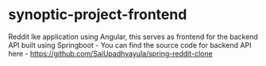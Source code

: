 # synoptic-project-frontend
Reddit lke application using Angular, this serves as frontend for the backend API built using Springboot - You can find the source code for backend API here - https://github.com/SaiUpadhyayula/spring-reddit-clone
